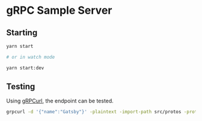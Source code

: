 # gRPC Sample Server

## Starting

```sh
yarn start

# or in watch mode

yarn start:dev
```

## Testing

Using [gRPCurl][gRPCurl], the endpoint can be tested.

```sh
grpcurl -d '{"name":"Gatsby"}' -plaintext -import-path src/protos -proto hello.proto 0.0.0.0:50051 hello.Greeter.SayHello
```

<!-- References -->

[gRPCurl]: https://github.com/fullstorydev/grpcurl
